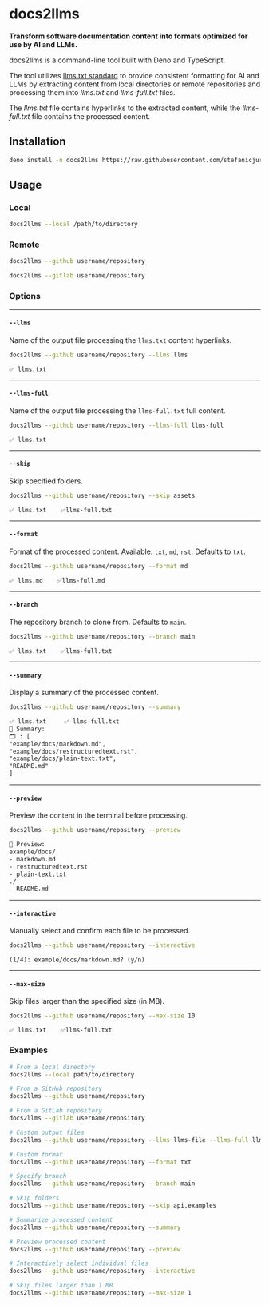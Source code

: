 # docs2llms

**Transform software documentation content into formats optimized for use by AI and LLMs.** 

docs2llms is a command-line tool built with Deno and TypeScript. 

The tool utilizes [llms.txt standard](https://llmstxt.org/) to provide consistent formatting for AI and LLMs by extracting content from local directories or remote repositories and processing them into *llms.txt* and *llms-full.txt* files.

The *llms.txt* file contains hyperlinks to the extracted content, while the *llms-full.txt* file contains the processed content.

## Installation

```sh
deno install -n docs2llms https://raw.githubusercontent.com/stefanicjuraj/docs2llms/main/docs2llms.ts --allow-read --allow-net --allow-write --allow-run --global -f
```

## Usage

### Local

```sh
docs2llms --local /path/to/directory
```

### Remote

```sh
docs2llms --github username/repository
```

```sh
docs2llms --gitlab username/repository
```

### Options

---

#### **`--llms`**

Name of the output file processing the `llms.txt` content hyperlinks.

```bash
docs2llms --github username/repository --llms llms
```
  
`✅ llms.txt`
  
---

#### **`--llms-full`**

Name of the output file processing the `llms-full.txt` full content.

```bash
docs2llms --github username/repository --llms-full llms-full
```

`✅ llms.txt`

---

#### **`--skip`**

Skip specified folders.

```bash
docs2llms --github username/repository --skip assets
```

`✅ llms.txt    ✅llms-full.txt`

---

#### **`--format`**

  Format of the processed content. Available: `txt`, `md`, `rst`. Defaults to `txt`.

```bash
docs2llms --github username/repository --format md
```

`✅ llms.md    ✅llms-full.md`

---

#### **`--branch`**

The repository branch to clone from. Defaults to `main`.

```bash
docs2llms --github username/repository --branch main
```

`✅ llms.txt    ✅llms-full.txt`

---

#### **`--summary`**

Display a summary of the processed content.

```bash
docs2llms --github username/repository --summary
```

```txt
✅ llms.txt     ✅ llms-full.txt
📄 Summary:
🗂️ : [
"example/docs/markdown.md",
"example/docs/restructuredtext.rst",
"example/docs/plain-text.txt",
"README.md"
]
```

---

#### **`--preview`**

  Preview the content in the terminal before processing.

```bash
docs2llms --github username/repository --preview
```

```txt
📂 Preview:
example/docs/
- markdown.md
- restructuredtext.rst
- plain-text.txt
./
- README.md
```

---

#### **`--interactive`**

Manually select and confirm each file to be processed.

```bash
docs2llms --github username/repository --interactive
```

`(1/4): example/docs/markdown.md? (y/n)`

---

#### **`--max-size`**

Skip files larger than the specified size (in MB).

```bash
docs2llms --github username/repository --max-size 10
```

`✅ llms.txt    ✅llms-full.txt`

### Examples

```bash
# From a local directory
docs2llms --local path/to/directory

# From a GitHub repository
docs2llms --github username/repository

# From a GitLab repository
docs2llms --gitlab username/repository

# Custom output files
docs2llms --github username/repository --llms llms-file --llms-full llms-full-file

# Custom format
docs2llms --github username/repository --format txt

# Specify branch
docs2llms --github username/repository --branch main

# Skip folders
docs2llms --github username/repository --skip api,examples

# Summarize processed content
docs2llms --github username/repository --summary

# Preview processed content
docs2llms --github username/repository --preview

# Interactively select individual files
docs2llms --github username/repository --interactive

# Skip files larger than 1 MB
docs2llms --github username/repository --max-size 1
```
